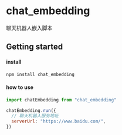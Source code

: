 <!--
 * @Author: miaoyu
 * @Date: 2020-04-17 13:26:45
 * @LastEditors: miaoyu
 * @LastEditTime: 2020-04-18 14:40:21
 * @Description: 
 -->

# chat_embedding 

聊天机器人嵌入脚本

## Getting started
#### install

```shell
npm install chat_embedding
```

#### how to use

```JavaScript
import chatEmbedding from "chat_embedding"

chatEmbedding.run({
  // 聊天机器人服务地址
  serverUrl: "https://www.baidu.com/",
})

```